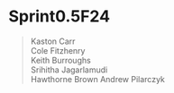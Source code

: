 # Sprint0.5F24
> Kaston Carr  
> Cole Fitzhenry  
> Keith Burroughs  
> Srihitha Jagarlamudi  
> Hawthorne Brown
> Andrew Pilarczyk